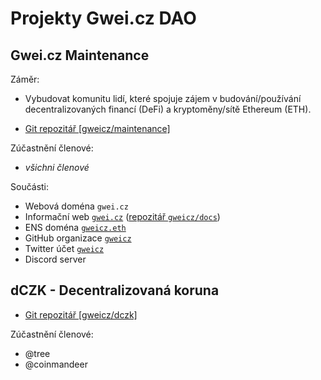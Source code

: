 # Projekty Gwei.cz DAO

## Gwei.cz Maintenance

Záměr:
* Vybudovat komunitu lidí, které spojuje zájem v budování/používání decentralizovaných financí (DeFi) a kryptoměny/sítě Ethereum (ETH).

* [Git repozitář [gweicz/maintenance]](https://github.com/gweicz/maintenance)

Zúčastnění členové:
* *všichni členové*

Součásti:
* Webová doména `gwei.cz`
* Informační web [`gwei.cz`](https://gwei.cz) ([repozitář `gweicz/docs`](https://github.com/gweicz/docs))
* ENS doména [`gweicz.eth`](https://app.ens.domains/name/gweicz.eth)
* GitHub organizace [`gweicz`](https://github.com/gweicz)
* Twitter účet [`gweicz`](https://twitter.com/gweicz)
* Discord server


## dCZK - Decentralizovaná koruna
* [Git repozitář [gweicz/dczk]](https://github.com/gweicz/dczk)

Zúčastnění členové:
* @tree
* @coinmandeer
  
